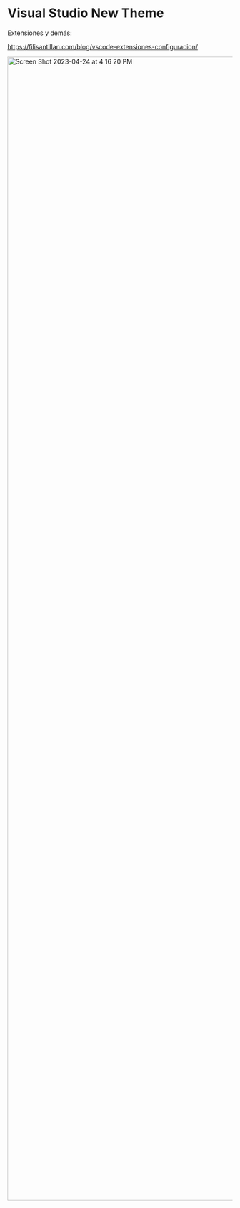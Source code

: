 # Visual Studio New Theme

Extensiones y demás:

https://filisantillan.com/blog/vscode-extensiones-configuracion/

<img width="2560" alt="Screen Shot 2023-04-24 at 4 16 20 PM" src="https://user-images.githubusercontent.com/110181623/234024011-52c869fa-febc-40f1-bfe2-e4f93a5167b0.png">
